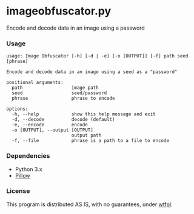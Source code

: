 # imageobfuscator.py

Encode and decode data in an image using a password

### Usage
    usage: Image Obfuscator [-h] [-d | -e] [-o [OUTPUT]] [-f] path seed [phrase]
    
    Encode and decode data in an image using a seed as a "password"
    
    positional arguments:
      path                  image path
      seed                  seed/password
      phrase                phrase to encode
    
    options:
      -h, --help            show this help message and exit
      -d, --decode          decode (default)
      -e, --encode          encode
      -o [OUTPUT], --output [OUTPUT]
                            output path
      -f, --file            phrase is a path to a file to encode

### Dependencies
- Python 3.x
- [Pillow](https://github.com/python-pillow/Pillow "Pillow")

### License

This program is distributed AS IS, with no guarantees, under [wtfpl](http://www.wtfpl.net/).

